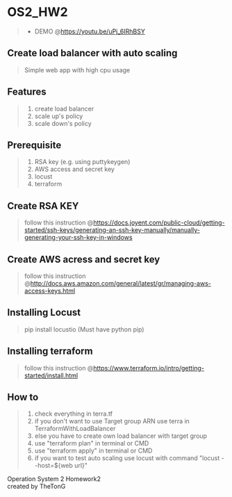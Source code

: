 # OS2_HW2
  
> - DEMO @https://youtu.be/uPj_6IRhBSY
  
## Create load balancer with auto scaling
> Simple web app with high cpu usage
  
## Features
> 1. create load balancer  
> 2. scale up's policy  
> 3. scale down's policy  
  
## Prerequisite  
> 1. RSA key (e.g. using puttykeygen)  
> 2. AWS access and secret key  
> 3. locust  
> 4. terraform  
  
## Create RSA KEY
>  follow this instruction @https://docs.joyent.com/public-cloud/getting-started/ssh-keys/generating-an-ssh-key-manually/manually-generating-your-ssh-key-in-windows
  
## Create AWS acress and secret key
>  follow this instruction @http://docs.aws.amazon.com/general/latest/gr/managing-aws-access-keys.html
  
## Installing Locust
>  pip install locustio (Must have python pip)
  
## Installing terraform
> follow this instruction @https://www.terraform.io/intro/getting-started/install.html
  
## How to
> 1. check everything in terra.tf  
> 2. if you don't want to use Target group ARN use terra in TerraformWithLoadBalancer  
> 3. else you have to create own load balancer with target group  
> 4. use "terraform plan" in terminal or CMD  
> 5. use "terraform apply" in terminal or CMD  
> 6. if you want to test auto scaling use locust with command "locust --host=${web url}"  
  
  
Operation System 2 Homework2  
created by TheTonG
